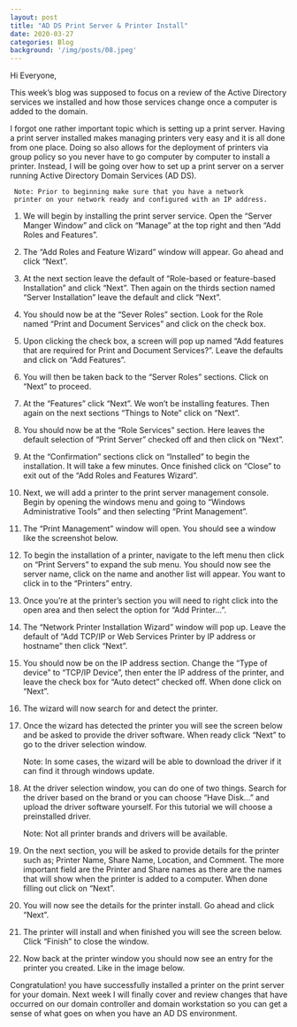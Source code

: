 ```yaml
---
layout: post
title: "AD DS Print Server & Printer Install"
date: 2020-03-27
categories: Blog
background: '/img/posts/08.jpeg'
---
```


Hi Everyone,

This week’s blog was supposed to focus on a review of the Active Directory services we installed and 
how those services change once a computer is added to the domain. 

I forgot one rather important topic which is setting up a print server. Having a print server installed 
makes managing printers very easy and it is all done from one place. Doing so also allows for the deployment 
of printers via group policy so you never have to go computer by computer to install a printer. Instead, I 
will be going over how to set up a print server on a server running Active Directory Domain Services (AD DS).

     Note: Prior to beginning make sure that you have a network 
     printer on your network ready and configured with an IP address.

1. We will begin by installing the print server service. Open the “Server Manger Window” and click on “Manage” 
   at the top right and then “Add Roles and Features”.

2. The “Add Roles and Feature Wizard” window will appear. Go ahead and click “Next”. 

3. At the next section leave the default of “Role-based or feature-based Installation” and click “Next”. Then 
   again on the thirds section named “Server Installation” leave the default and click “Next”.

4. You should now be at the “Sever Roles” section. Look for the Role named “Print and Document Services” and 
   click on the check box. 

5. Upon clicking the check box, a screen will pop up named “Add features that are required for Print and Document 
   Services?”. Leave the defaults and click on “Add Features”.

6. You will then be taken back to the “Server Roles” sections. Click on “Next” to proceed.

7. At the “Features” click “Next”. We won’t be installing features. Then again on the next sections “Things to Note” 
   click on “Next”.

8. You should now be at the “Role Services” section. Here leaves the default selection of “Print Server” checked 
   off and then click on “Next”.

9. At the “Confirmation” sections click on “Installed” to begin the installation. It will take a few minutes. 
   Once finished click on “Close” to exit out of the “Add Roles and Features Wizard”.

10. Next, we will add a printer to the print server management console. Begin by opening the windows menu and going 
    to “Windows Administrative Tools” and then selecting “Print Management”.

11. The “Print Management” window will open. You should see a window like the screenshot below.  

12. To begin the installation of a printer, navigate to the left menu then click on “Print Servers” to expand the 
    sub menu. You should now see the server name, click on the name and another list will appear. You want to click 
    in to the “Printers” entry.

13. Once you’re at the printer’s section you will need to right click into the open area and then select the option 
    for “Add Printer…”.

14. The “Network Printer Installation Wizard” window will pop up. Leave the default of “Add TCP/IP or Web Services 
    Printer by IP address or hostname” then click “Next”.

15. You should now be on the IP address section. Change the “Type of device” to “TCP/IP Device”, then enter the IP 
    address of the printer, and leave the check box for “Auto detect” checked off. When done click on “Next”.

16. The wizard will now search for and detect the printer. 

17. Once the wizard has detected the printer you will see the screen below and be asked to provide the driver software. 
    When ready click “Next” to go to the driver selection window.

     Note: In some cases, the wizard will be able to download the driver if it can find it through windows update.  

18. At the driver selection window, you can do one of two things. Search for the driver based on the brand or you can 
    choose “Have Disk…” and upload the driver software yourself. For this tutorial we will choose a preinstalled driver. 
    
     Note: Not all printer brands and drivers will be available. 

19. On the next section, you will be asked to provide details for the printer such as; Printer Name, Share Name, Location, 
    and Comment. The more important field are the Printer and Share names as there are the names that will show when the
    printer is added to a computer. When done filling out click on “Next”.

20. You will now see the details for the printer install. Go ahead and click “Next”.

21. The printer will install and when finished you will see the screen below. Click “Finish” to close the window.

22. Now back at the printer window you should now see an entry for the printer you created. Like in the image below.

Congratulation! you have successfully installed a printer on the print server for your domain. Next week I will finally 
cover and review changes that have occurred on our domain controller and domain workstation so you can get a sense of what 
goes on when you have an AD DS environment. 
